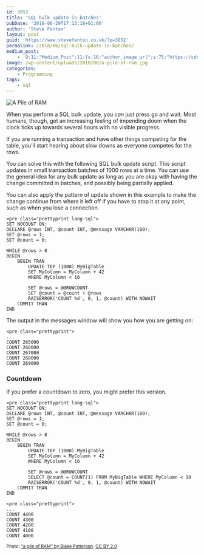 ```yaml
---
id: 3852
title: 'SQL bulk update in batches'
pubDate: '2018-06-29T17:12:18+01:00'
author: 'Steve Fenton'
layout: post
guid: 'https://www.stevefenton.co.uk/?p=3852'
permalink: /2018/06/sql-bulk-update-in-batches/
medium_post:
    - 'O:11:"Medium_Post":11:{s:16:"author_image_url";s:75:"https://cdn-images-1.medium.com/fit/c/400/400/1*eXkhfEuF41g5W_xnc_ydLA.jpeg";s:10:"author_url";s:38:"https://medium.com/@steve.fenton.co.uk";s:11:"byline_name";N;s:12:"byline_email";N;s:10:"cross_link";s:3:"yes";s:2:"id";s:12:"7eb41a014af6";s:21:"follower_notification";s:3:"yes";s:7:"license";s:19:"all-rights-reserved";s:14:"publication_id";s:2:"-1";s:6:"status";s:5:"draft";s:3:"url";s:51:"https://medium.com/@steve.fenton.co.uk/7eb41a014af6";}'
image: /wp-content/uploads/2018/06/a-pile-of-ram.jpg
categories:
    - Programming
tags:
    - sql
---
```


![A Pile of RAM](/wp-content/uploads/2018/06/a-pile-of-ram-1024x587.jpg)

When you perform a SQL bulk update, you *can* just press go and wait. Most humans, though, get an increasing feeling of impending doom when the clock ticks up towards several hours with no visible progress.

If you are running a transaction and have other things competing for the table, you’ll start hearing about slow downs as everyone competes for the rows.

You can solve this with the following SQL bulk update script. This script updates in small transaction batches of 1000 rows at a time. You can use the general idea for any bulk update as long as you are okay with having the change committed in batches, and possibly being partially applied.

You can also apply the pattern of update shown in this example to make the change continue from where it left off if you have to stop it at any point, such as when you lose a connection.

```
<pre class="prettyprint lang-sql">
SET NOCOUNT ON;
DECLARE @rows INT, @count INT, @message VARCHAR(100);
SET @rows = 1;
SET @count = 0;

WHILE @rows > 0
BEGIN
    BEGIN TRAN
        UPDATE TOP (1000) MyBigTable
        SET MyColumn = MyColumn + 42
        WHERE MyColumn < 10
 
        SET @rows = @@ROWCOUNT
        SET @count = @count + @rows
        RAISERROR('COUNT %d', 0, 1, @count) WITH NOWAIT
    COMMIT TRAN
END
```

The output in the messages window will show you how you are getting on:

```
<pre class="prettyprint">
...
COUNT 265000
COUNT 266000
COUNT 267000
COUNT 268000
COUNT 269000
```

### Countdown

If you prefer a countdown to zero, you might prefer this version.

```
<pre class="prettyprint lang-sql">
SET NOCOUNT ON;
DECLARE @rows INT, @count INT, @message VARCHAR(100);
SET @rows = 1;
SET @count = 0;

WHILE @rows > 0
BEGIN
    BEGIN TRAN
        UPDATE TOP (1000) MyBigTable
        SET MyColumn = MyColumn + 42
        WHERE MyColumn < 10
 
        SET @rows = @@ROWCOUNT
        SELECT @count = COUNT(1) FROM MyBigTable WHERE MyColumn < 10
        RAISERROR('COUNT %d', 0, 1, @count) WITH NOWAIT
    COMMIT TRAN
END
```

```
<pre class="prettyprint">
...
COUNT 4400
COUNT 4300
COUNT 4200
COUNT 4100
COUNT 4000
```

<small>Photo: [“a pile of RAM” by Blake Patterson](https://www.flickr.com/photos/blakespot/6173837649). [CC BY 2.0](https://creativecommons.org/licenses/by/2.0/)</small>